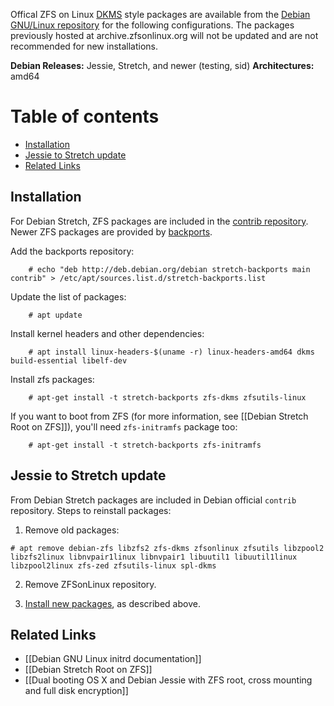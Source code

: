 Offical ZFS on Linux [DKMS](https://en.wikipedia.org/wiki/Dynamic_Kernel_Module_Support) style packages are available from the [Debian GNU/Linux repository](https://tracker.debian.org/pkg/zfs-linux) for the following configurations.  The packages previously hosted at archive.zfsonlinux.org will not be updated and are not recommended for new installations.

**Debian Releases:** Jessie, Stretch, and newer (testing, sid)
**Architectures:** amd64

# Table of contents
- [Installation](#installation)
- [Jessie to Stretch update](#jessie-to-stretch-update)
- [Related Links](#related-links)

## Installation
For Debian Stretch, ZFS packages are included in the [contrib repository](https://packages.debian.org/source/stretch/zfs-linux). Newer ZFS packages are provided by [backports](https://backports.debian.org/Instructions/).

Add the backports repository:

        # echo "deb http://deb.debian.org/debian stretch-backports main contrib" > /etc/apt/sources.list.d/stretch-backports.list

Update the list of packages:

        # apt update

Install kernel headers and other dependencies:

        # apt install linux-headers-$(uname -r) linux-headers-amd64 dkms build-essential libelf-dev

Install zfs packages:

        # apt-get install -t stretch-backports zfs-dkms zfsutils-linux

If you want to boot from ZFS (for more information, see [[Debian Stretch Root on ZFS]]), you'll need `zfs-initramfs` package too:

        # apt-get install -t stretch-backports zfs-initramfs

## Jessie to Stretch update
From Debian Stretch packages are included in Debian official `contrib` repository. Steps to reinstall packages:

1) Remove old packages:
```
# apt remove debian-zfs libzfs2 zfs-dkms zfsonlinux zfsutils libzpool2 libzfs2linux libnvpair1linux libnvpair1 libuutil1 libuutil1linux  libzpool2linux zfs-zed zfsutils-linux spl-dkms
```
2) Remove ZFSonLinux repository.

3) [Install new packages](#installation), as described above.

## Related Links
- [[Debian GNU Linux initrd documentation]]
- [[Debian Stretch Root on ZFS]]
- [[Dual booting OS X and Debian Jessie with ZFS root, cross mounting and full disk encryption]]
